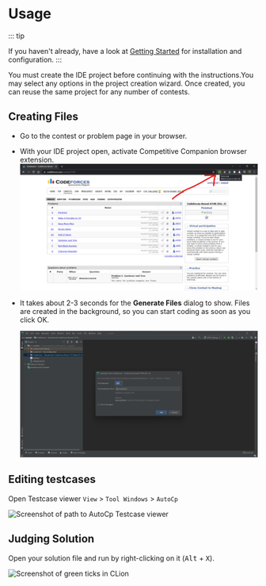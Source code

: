 # Usage

::: tip

If you haven't already, have a look at [Getting Started](getting-started.md)
for installation and configuration.
:::

You must create the IDE project before continuing with the instructions.You may select any options in the project creation wizard. Once created, you can reuse the same project for any number of contests. 

## Creating Files

- Go to the contest or problem page in your browser.
- With your IDE project open, activate Competitive Companion browser extension.
  ![Competitive Companion Screenshot](../assets/CompetitiveCompanionScreenshot.png)

- It takes about 2-3 seconds for the __Generate Files__ dialog to show. Files are created in the background, so you can
  start coding as soon as you click OK.

  ![Screenshot of Generate Files dialog in CLion](../assets/CLionGenerateFilesDialogScreenshot.png)

## Editing testcases

Open Testcase viewer
```View``` > ```Tool Windows``` > ```AutoCp```

![Screenshot of path to AutoCp Testcase viewer](../assets/CLionTestcaseViewerPathScreenshot.png)

## Judging Solution

Open your solution file and run by right-clicking on it (<kbd>Alt</kbd> + <kbd>X</kbd>).

![Screenshot of green ticks in CLion](../assets/CLionScreenshot.png)
